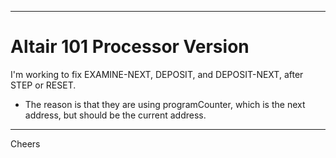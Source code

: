 --------------------------------------------------------------------------------
# Altair 101 Processor Version

I'm working to fix EXAMINE-NEXT, DEPOSIT, and DEPOSIT-NEXT, after STEP or RESET.
+ The reason is that they are using programCounter, which is the next address, but should be the current address.

--------------------------------------------------------------------------------
Cheers